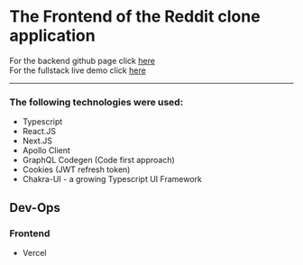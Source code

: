 # The Frontend of the Reddit clone application

For the backend github page click [here](https://github.com/Knat-Dev/mern-frontend-typescript)
</br>
For the fullstack live demo click [here](https://reddit.knat.dev)

---

### The following technologies were used:
* Typescript
* React.JS
* Next.JS
* Apollo Client
* GraphQL Codegen (Code first approach)
* Cookies (JWT refresh token)
* Chakra-UI - a growing Typescript UI Framework

## Dev-Ops
### Frontend
* Vercel
